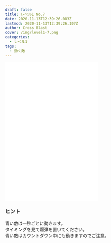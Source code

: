 ```yaml
---
draft: false
title: レベル1 No.7
date: 2020-11-13T12:39:26.083Z
lastmod: 2020-11-13T12:39:26.107Z
author: Cross Blast
cover: /img/level1-7.png
categories:
  - レベル1
tags:
  - 動く敵
---
```

<p><iframe style="height: 450px;" src="//fervent-lumiere-0e0ee3.netlify.app/#/blast/level1-7/ja" frameborder="0" scrolling="no" allowfullscreen=""></iframe></p>

### ヒント

青い敵は一秒ごとに動きます。\
タイミングを見て爆弾を置いてください。\
青い敵はカウントダウン中にも動きますのでご注意。